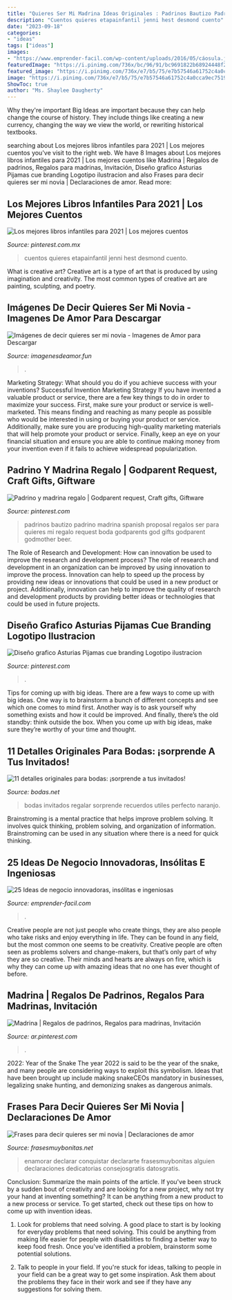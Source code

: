 ```yaml
---
title: "Quieres Ser Mi Madrina Ideas Originales : Padrinos Bautizo Padrino Madrina Spanish Proposal Regalos Ser Para Quieres Mi Regalo Request Boda Godparents God Gifts Godparent Godmother Beer"
description: "Cuentos quieres etapainfantil jenni hest desmond cuento"
date: "2023-09-18"
categories:
- "ideas"
tags: ["ideas"]
images:
- "https://www.emprender-facil.com/wp-content/uploads/2016/05/cáosula.jpg"
featuredImage: "https://i.pinimg.com/736x/bc/96/91/bc9691822b68924448f2acde397a281a.jpg"
featured_image: "https://i.pinimg.com/736x/e7/b5/75/e7b57546a61752c4a0cca9ec7519365e.jpg"
image: "https://i.pinimg.com/736x/e7/b5/75/e7b57546a61752c4a0cca9ec7519365e.jpg"
ShowToc: true
author: "Ms. Shaylee Daugherty"
---
```



Why they're important
Big Ideas are important because they can help change the course of history. They include things like creating a new currency, changing the way we view the world, or rewriting historical textbooks.

	

		
searching about Los mejores libros infantiles para 2021 | Los mejores cuentos you've visit to the right web. We have 8 Images about Los mejores libros infantiles para 2021 | Los mejores cuentos like Madrina | Regalos de padrinos, Regalos para madrinas, Invitación, Diseño grafico Asturias Pijamas cue branding Logotipo ilustracion and also Frases para decir quieres ser mi novia | Declaraciones de amor. Read more:
		
    
## Los Mejores Libros Infantiles Para 2021 | Los Mejores Cuentos

<img loading=lazy src="https://i.pinimg.com/736x/bc/96/91/bc9691822b68924448f2acde397a281a.jpg" onerror="this.onerror=null;this.src='https://tse2.mm.bing.net/th?id=OIP.9HnQnPajhIDN1BOhMnoOxgHaIu&amp;pid=15.1';" alt="Los mejores libros infantiles para 2021 | Los mejores cuentos">

_Source: pinterest.com.mx_

>cuentos quieres etapainfantil jenni hest desmond cuento. 

	

What is creative art?
Creative art is a type of art that is produced by using imagination and creativity. The most common types of creative art are painting, sculpting, and poetry.

    
## Imágenes De Decir Quieres Ser Mi Novia - Imagenes De Amor Para Descargar

<img loading=lazy src="https://imagenesdeamor.fun/wp-content/uploads/2019/05/20-10-1024x618.jpg" onerror="this.onerror=null;this.src='https://tse1.mm.bing.net/th?id=OIP.SmElZWaifKU7VjGljPq-MwHaEe&amp;pid=15.1';" alt="Imágenes de decir quieres ser mi novia - Imagenes de Amor para Descargar">

_Source: imagenesdeamor.fun_

>. 

	

Marketing Strategy: What should you do if you achieve success with your inventions?
Successful Invention Marketing Strategy
If you have invented a valuable product or service, there are a few key things to do in order to maximize your success. First, make sure your product or service is well-marketed. This means finding and reaching as many people as possible who would be interested in using or buying your product or service. Additionally, make sure you are producing high-quality marketing materials that will help promote your product or service. Finally, keep an eye on your financial situation and ensure you are able to continue making money from your invention even if it fails to achieve widespread popularization.

    
## Padrino Y Madrina Regalo | Godparent Request, Craft Gifts, Giftware

<img loading=lazy src="https://i.pinimg.com/736x/e7/b5/75/e7b57546a61752c4a0cca9ec7519365e.jpg" onerror="this.onerror=null;this.src='https://tse2.mm.bing.net/th?id=OIP.ze07NyusNs9-Vt9LVvplqQHaJ6&amp;pid=15.1';" alt="Padrino y madrina regalo | Godparent request, Craft gifts, Giftware">

_Source: pinterest.com_

>padrinos bautizo padrino madrina spanish proposal regalos ser para quieres mi regalo request boda godparents god gifts godparent godmother beer. 

	

The Role of Research and Development: How can innovation be used to improve the research and development process?
The role of research and development in an organization can be improved by using innovation to improve the process. Innovation can help to speed up the process by providing new ideas or innovations that could be used in a new product or project. Additionally, innovation can help to improve the quality of research and development products by providing better ideas or technologies that could be used in future projects.

    
## Diseño Grafico Asturias Pijamas Cue Branding Logotipo Ilustracion

<img loading=lazy src="https://i.pinimg.com/736x/2d/bf/81/2dbf8198902cf2d3ce45e59f65ad4102.jpg" onerror="this.onerror=null;this.src='https://tse4.mm.bing.net/th?id=OIP.yS07Tuvior5QRF9yJlEzkgHaHa&amp;pid=15.1';" alt="Diseño grafico Asturias Pijamas cue branding Logotipo ilustracion">

_Source: pinterest.com_

>. 

	

Tips for coming up with big ideas.
There are a few ways to come up with big ideas. One way is to brainstorm a bunch of different concepts and see which one comes to mind first. Another way is to ask yourself why something exists and how it could be improved. And finally, there’s the old standby: think outside the box. When you come up with big ideas, make sure they’re worthy of your time and thought.

    
## 11 Detalles Originales Para Bodas: ¡sorprende A Tus Invitados!

<img loading=lazy src="https://cdn0.bodas.net/img_r_204460/0/6/4/4/t30_1_204460.jpg" onerror="this.onerror=null;this.src='https://tse3.mm.bing.net/th?id=OIP.Vj1x24w3GoaoyRIB2GKdCQHaE8&amp;pid=15.1';" alt="11 detalles originales para bodas: ¡sorprende a tus invitados!">

_Source: bodas.net_

>bodas invitados regalar sorprende recuerdos utiles perfecto naranjo. 

	

Brainstroming is a mental practice that helps improve problem solving. It involves quick thinking, problem solving, and organization of information. Brainstroming can be used in any situation where there is a need for quick thinking.

    
## 25 Ideas De Negocio Innovadoras, Insólitas E Ingeniosas

<img loading=lazy src="https://www.emprender-facil.com/wp-content/uploads/2016/05/cáosula.jpg" onerror="this.onerror=null;this.src='https://tse2.mm.bing.net/th?id=OIP.N8WD2hezitUihEglujadwgHaGW&amp;pid=15.1';" alt="25 Ideas de negocio innovadoras, insólitas e ingeniosas">

_Source: emprender-facil.com_

>. 

	

Creative people are not just people who create things, they are also people who take risks and enjoy everything in life. They can be found in any field, but the most common one seems to be creativity. Creative people are often seen as problems solvers and change-makers, but that’s only part of why they are so creative. Their minds and hearts are always on fire, which is why they can come up with amazing ideas that no one has ever thought of before.

    
## Madrina | Regalos De Padrinos, Regalos Para Madrinas, Invitación

<img loading=lazy src="https://i.pinimg.com/736x/78/b6/68/78b668595c1e6192ba01dccacef8765f.jpg" onerror="this.onerror=null;this.src='https://tse4.mm.bing.net/th?id=OIP.-U7EGahvRiTlFtI1LcI8dgHaJ4&amp;pid=15.1';" alt="Madrina | Regalos de padrinos, Regalos para madrinas, Invitación">

_Source: ar.pinterest.com_

>. 

	

2022: Year of the Snake
The year 2022 is said to be the year of the snake, and many people are considering ways to exploit this symbolism. Ideas that have been brought up include making snakeCEOs mandatory in businesses, legalizing snake hunting, and demonizing snakes as dangerous animals.

    
## Frases Para Decir Quieres Ser Mi Novia | Declaraciones De Amor

<img loading=lazy src="http://www.frasesmuybonitas.net/wp-content/uploads/2014/11/frases-para-decir-quieres-ser-mi-novia.jpg" onerror="this.onerror=null;this.src='https://tse4.mm.bing.net/th?id=OIP.tHIWL4GSU7gy74igLBO_ugAAAA&amp;pid=15.1';" alt="Frases para decir quieres ser mi novia | Declaraciones de amor">

_Source: frasesmuybonitas.net_

>enamorar declarar conquistar declararte frasesmuybonitas alguien declaraciones dedicatorias consejosgratis datosgratis. 

	

Conclusion: Summarize the main points of the article.
If you've been struck by a sudden bout of creativity and are looking for a new project, why not try your hand at inventing something? It can be anything from a new product to a new process or service. To get started, check out these tips on how to come up with invention ideas.
1. Look for problems that need solving. A good place to start is by looking for everyday problems that need solving. This could be anything from making life easier for people with disabilities to finding a better way to keep food fresh. Once you've identified a problem, brainstorm some potential solutions.

2. Talk to people in your field. If you're stuck for ideas, talking to people in your field can be a great way to get some inspiration. Ask them about the problems they face in their work and see if they have any suggestions for solving them.

